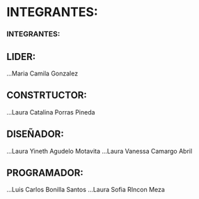 
# INTEGRANTES:

### INTEGRANTES:
## LIDER: 
...Maria Camila Gonzalez
## CONSTRTUCTOR:
...Laura Catalina Porras Pineda 
## DISEÑADOR:
...Laura Yineth Agudelo Motavita
...Laura Vanessa Camargo Abril
## PROGRAMADOR:
...Luis Carlos Bonilla Santos
...Laura Sofia RIncon Meza

